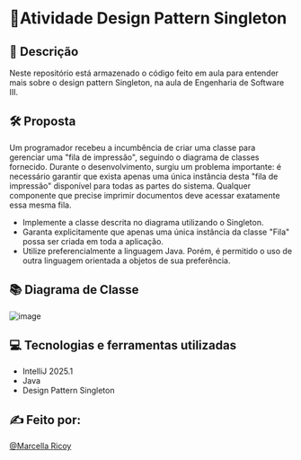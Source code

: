 # 📍Atividade Design Pattern Singleton

## 📝 Descrição
Neste repositório está armazenado o código feito em aula para entender mais sobre o design pattern Singleton, na aula de Engenharia de Software III.

## 🛠️ Proposta
Um programador recebeu a incumbência de criar uma classe para gerenciar uma "fila de impressão", seguindo o diagrama de classes fornecido.
Durante o desenvolvimento, surgiu um problema importante: é necessário garantir que exista apenas uma única instância desta "fila de impressão" disponível para todas as partes do sistema. Qualquer componente que precise imprimir documentos deve acessar exatamente essa mesma fila.

- Implemente a classe descrita no diagrama utilizando o Singleton.
- Garanta explicitamente que apenas uma única instância da classe "Fila" possa ser criada em toda a aplicação.
- Utilize preferencialmente a linguagem Java. Porém, é permitido o uso de outra linguagem orientada a objetos de sua preferência.

## 📚 Diagrama de Classe
![image](https://github.com/user-attachments/assets/c64b597e-b632-4f22-8072-defc8c8f7566)

## 💻 Tecnologias e ferramentas utilizadas 
- IntelliJ 2025.1
- Java
- Design Pattern Singleton

## ✍️ Feito por:
[@Marcella Ricoy](https://github.com/marcellarc)

